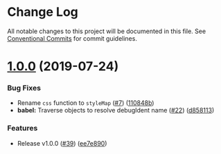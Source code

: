 # Change Log

All notable changes to this project will be documented in this file.
See [Conventional Commits](https://conventionalcommits.org) for commit guidelines.

# [1.0.0](https://github.com/seek-oss/treat/tree/master/packages/babel-plugin-treat/compare/v1.0.0-beta.2...v1.0.0) (2019-07-24)


### Bug Fixes

* Rename `css` function to `styleMap` ([#7](https://github.com/seek-oss/treat/tree/master/packages/babel-plugin-treat/issues/7)) ([110848b](https://github.com/seek-oss/treat/tree/master/packages/babel-plugin-treat/commit/110848b))
* **babel:** Traverse objects to resolve debugIdent name ([#22](https://github.com/seek-oss/treat/tree/master/packages/babel-plugin-treat/issues/22)) ([d858113](https://github.com/seek-oss/treat/tree/master/packages/babel-plugin-treat/commit/d858113))


### Features

* Release v1.0.0 ([#39](https://github.com/seek-oss/treat/tree/master/packages/babel-plugin-treat/issues/39)) ([ee7e890](https://github.com/seek-oss/treat/tree/master/packages/babel-plugin-treat/commit/ee7e890))
